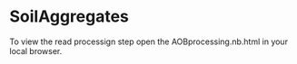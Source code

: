 # SoilAggregates

To view the read processign step open the AOBprocessing.nb.html in your local browser.

